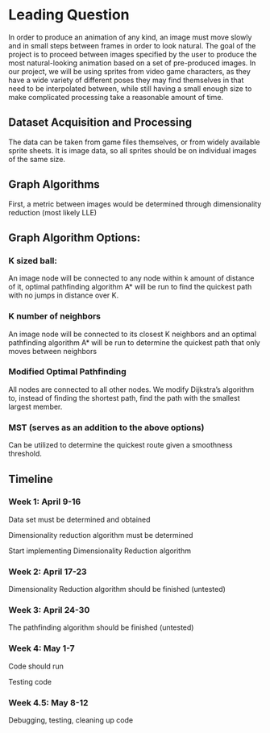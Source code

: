 
# Leading Question

In order to produce an animation of any kind, an image must move slowly and in small steps between frames in order to look natural. The goal of the project is to proceed between images specified by the user to produce the most natural-looking animation based on a set of pre-produced images. In our project, we will be using sprites from video game characters, as they have a wide variety of different poses they may find themselves in that need to be interpolated between, while still having a small enough size to make complicated processing take a reasonable amount of time.

  

## Dataset Acquisition and Processing

The data can be taken from game files themselves, or from widely available sprite sheets. It is image data, so all sprites should be on individual images of the same size.

## Graph Algorithms

First, a metric between images would be determined through dimensionality reduction (most likely LLE)

## Graph Algorithm Options:

### K sized ball:

An image node will be connected to any node within k amount of distance of it, optimal pathfinding algorithm A* will be run to find the quickest path with no jumps in distance over K.

### K number of neighbors

An image node will be connected to its closest K neighbors and an optimal pathfinding algorithm A* will be run to determine the quickest path that only moves between neighbors

### Modified Optimal Pathfinding 

All nodes are connected to all other nodes. We modify Dijkstra’s algorithm to, instead of finding the shortest path, find the path with the smallest largest member.

### MST (serves as an addition to the above options)

Can be utilized to determine the quickest route given a smoothness threshold.

## Timeline

### Week 1: April 9-16

Data set must be determined and obtained

Dimensionality reduction algorithm must be determined

Start implementing Dimensionality Reduction algorithm

### Week 2: April 17-23

Dimensionality Reduction algorithm should be finished (untested)

### Week 3: April 24-30

The pathfinding algorithm should be finished (untested)

### Week 4: May 1-7

Code should run

Testing code

### Week 4.5: May 8-12

Debugging, testing, cleaning up code